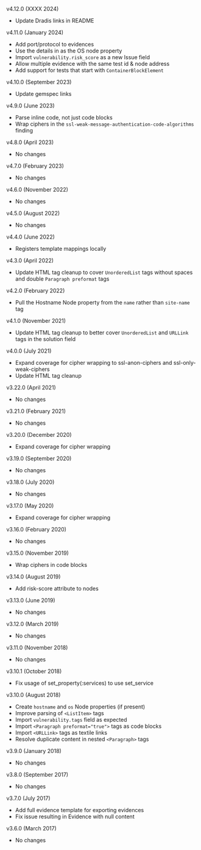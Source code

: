 v4.12.0 (XXXX 2024)
  - Update Dradis links in README

v4.11.0 (January 2024)
  - Add port/protocol to evidences
  - Use the details in <os> as the OS node property
  - Import `vulnerability.risk_score` as a new Issue field
  - Allow multiple evidence with the same test id & node address
  - Add support for tests that start with `ContainerBlockElement`

v4.10.0 (September 2023)
  - Update gemspec links

v4.9.0 (June 2023)
  - Parse inline code, not just code blocks
  - Wrap ciphers in the `ssl-weak-message-authentication-code-algorithms` finding

v4.8.0 (April 2023)
  - No changes

v4.7.0 (February 2023)
  - No changes

v4.6.0 (November 2022)
  - No changes

v4.5.0 (August 2022)
  - No changes

v4.4.0 (June 2022)
  - Registers template mappings locally

v4.3.0 (April 2022)
  - Update HTML tag cleanup to cover `UnorderedList` tags without spaces and double `Paragraph preformat` tags

v4.2.0 (February 2022)
  - Pull the Hostname Node property from the `name` rather than `site-name` tag

v4.1.0 (November 2021)
  - Update HTML tag cleanup to better cover `UnorderedList` and `URLLink` tags in the solution field

v4.0.0 (July 2021)
  - Expand coverage for cipher wrapping to ssl-anon-ciphers and ssl-only-weak-ciphers
  - Update HTML tag cleanup

v3.22.0 (April 2021)
  - No changes

v3.21.0 (February 2021)
  - No changes

v3.20.0 (December 2020)
  - Expand coverage for cipher wrapping

v3.19.0 (September 2020)
  - No changes

v3.18.0 (July 2020)
  - No changes

v3.17.0 (May 2020)
  - Expand coverage for cipher wrapping

v3.16.0 (February 2020)
  - No changes

v3.15.0 (November 2019)
  - Wrap ciphers in code blocks

v3.14.0 (August 2019)
  - Add risk-score attribute to nodes

v3.13.0 (June 2019)
  - No changes

v3.12.0 (March 2019)
  - No changes

v3.11.0 (November 2018)
  - No changes

v3.10.1 (October 2018)
  - Fix usage of set_property(:services) to use set_service

v3.10.0 (August 2018)
  - Create `hostname` and `os` Node properties (if present)
  - Improve parsing of `<ListItem>` tags
  - Import `vulnerability.tags` field as expected
  - Import `<Paragraph preformat="true">` tags as code blocks
  - Import `<URLLink>` tags as textile links
  - Resolve duplicate content in nested `<Paragraph>` tags

v3.9.0 (January 2018)
  - No changes

v3.8.0 (September 2017)
  - No changes

v3.7.0 (July 2017)
  - Add full evidence template for exporting evidences
  - Fix issue resulting in Evidence with null content

v3.6.0 (March 2017)
  - No changes
